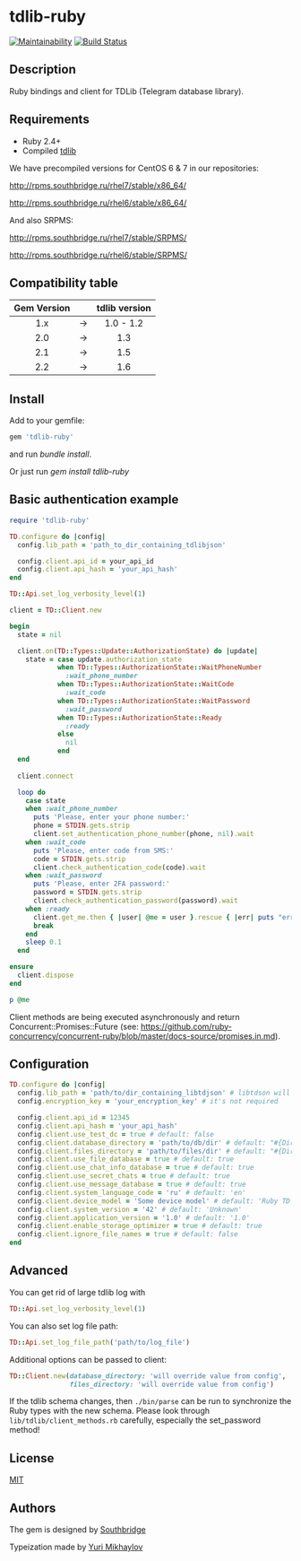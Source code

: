 # tdlib-ruby

[![Maintainability](https://api.codeclimate.com/v1/badges/9362ca2682b7edbae205/maintainability)](https://codeclimate.com/github/centosadmin/tdlib-ruby/maintainability) [![Build Status](https://travis-ci.org/southbridgeio/tdlib-ruby.svg?branch=master)](https://travis-ci.org/centosadmin/tdlib-ruby)

## Description

Ruby bindings and client for TDLib (Telegram database library).

## Requirements

* Ruby 2.4+
* Compiled [tdlib](https://github.com/tdlib/td)

We have precompiled versions for CentOS 6 & 7 in our repositories:

http://rpms.southbridge.ru/rhel7/stable/x86_64/

http://rpms.southbridge.ru/rhel6/stable/x86_64/

And also SRPMS:

http://rpms.southbridge.ru/rhel7/stable/SRPMS/

http://rpms.southbridge.ru/rhel6/stable/SRPMS/

## Compatibility table

| Gem Version   |   | tdlib version |
|:-------------:|:-:| :-----------: |
| 1.x           | → | 1.0 - 1.2     |
| 2.0           | → | 1.3           |
| 2.1           | → | 1.5           |
| 2.2           | → | 1.6           |

## Install

Add to your gemfile:

```ruby
gem 'tdlib-ruby'
```
and run *bundle install*.


Or just run *gem install tdlib-ruby*

## Basic authentication example

```ruby
require 'tdlib-ruby'

TD.configure do |config|
  config.lib_path = 'path_to_dir_containing_tdlibjson'

  config.client.api_id = your_api_id
  config.client.api_hash = 'your_api_hash'
end

TD::Api.set_log_verbosity_level(1)

client = TD::Client.new

begin
  state = nil

  client.on(TD::Types::Update::AuthorizationState) do |update|
    state = case update.authorization_state
            when TD::Types::AuthorizationState::WaitPhoneNumber
              :wait_phone_number
            when TD::Types::AuthorizationState::WaitCode
              :wait_code
            when TD::Types::AuthorizationState::WaitPassword
              :wait_password
            when TD::Types::AuthorizationState::Ready
              :ready
            else
              nil
            end
  end
  
  client.connect

  loop do
    case state
    when :wait_phone_number
      puts 'Please, enter your phone number:'
      phone = STDIN.gets.strip
      client.set_authentication_phone_number(phone, nil).wait
    when :wait_code
      puts 'Please, enter code from SMS:'
      code = STDIN.gets.strip
      client.check_authentication_code(code).wait
    when :wait_password
      puts 'Please, enter 2FA password:'
      password = STDIN.gets.strip
      client.check_authentication_password(password).wait
    when :ready
      client.get_me.then { |user| @me = user }.rescue { |err| puts "error: #{err}" }.wait
      break
    end
    sleep 0.1
  end

ensure
  client.dispose
end

p @me
```

Client methods are being executed asynchronously and return Concurrent::Promises::Future (see: https://github.com/ruby-concurrency/concurrent-ruby/blob/master/docs-source/promises.in.md).

## Configuration

```ruby
TD.configure do |config|
  config.lib_path = 'path/to/dir_containing_libtdjson' # libtdson will be searched in this directory (*.so, *.dylib, *.dll are valid extensions). For Rails projects, if not set, will be considered as project_root_path/vendor. If not set and file doesn't exist in vendor, it will try to find lib by ldconfig (only on Linux).
  config.encryption_key = 'your_encryption_key' # it's not required

  config.client.api_id = 12345
  config.client.api_hash = 'your_api_hash'
  config.client.use_test_dc = true # default: false
  config.client.database_directory = 'path/to/db/dir' # default: "#{Dir.home}/.tdlib-ruby/db"
  config.client.files_directory = 'path/to/files/dir' # default: "#{Dir.home}/.tdlib-ruby/files"
  config.client.use_file_database = true # default: true
  config.client.use_chat_info_database = true # default: true
  config.client.use_secret_chats = true # default: true
  config.client.use_message_database = true # default: true
  config.client.system_language_code = 'ru' # default: 'en'
  config.client.device_model = 'Some device model' # default: 'Ruby TD client'
  config.client.system_version = '42' # default: 'Unknown'
  config.client.application_version = '1.0' # default: '1.0'
  config.client.enable_storage_optimizer = true # default: true
  config.client.ignore_file_names = true # default: false
end
```

## Advanced

You can get rid of large tdlib log with

```ruby
TD::Api.set_log_verbosity_level(1)
```

You can also set log file path:

```ruby
TD::Api.set_log_file_path('path/to/log_file')
```

Additional options can be passed to client:

```ruby
TD::Client.new(database_directory: 'will override value from config',
               files_directory: 'will override value from config')
```

If the tdlib schema changes, then `./bin/parse` can be run to
synchronize the Ruby types with the new schema. Please look through
`lib/tdlib/client_methods.rb` carefully, especially the set_password
method!


## License

[MIT](https://github.com/centosadmin/tdlib-ruby/blob/master/LICENSE.txt)

## Authors

The gem is designed by [Southbridge](https://southbridge.io)

Typeization made by [Yuri Mikhaylov](https://github.com/yurijmi) 
